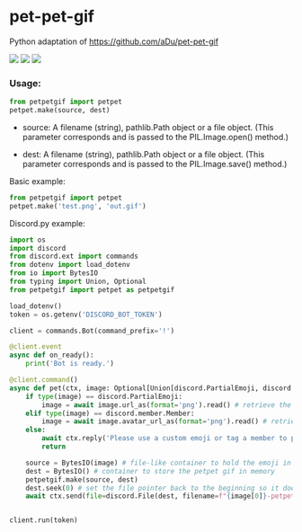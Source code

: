 # pet-pet-gif
Python adaptation of https://github.com/aDu/pet-pet-gif  

![](https://raw.githubusercontent.com/camprevail/pet-pet-gif/main/example/froge-petpet.gif)
![](https://raw.githubusercontent.com/camprevail/pet-pet-gif/main/example/oshaberi-petpet.gif)
![](https://raw.githubusercontent.com/camprevail/pet-pet-gif/main/example/sadcat-petpet.gif)


### Usage:
```py
from petpetgif import petpet  
petpet.make(source, dest)
```
- source:  A filename (string), pathlib.Path object or a file object. (This parameter corresponds
           and is passed to the PIL.Image.open() method.)
   

- dest: A filename (string), pathlib.Path object or a file object. (This parameter corresponds
           and is passed to the PIL.Image.save() method.)
  
Basic example:
```py
from petpetgif import petpet
petpet.make('test.png', 'out.gif')
```

Discord.py example:
```py
import os
import discord
from discord.ext import commands
from dotenv import load_dotenv
from io import BytesIO
from typing import Union, Optional
from petpetgif import petpet as petpetgif

load_dotenv()
token = os.getenv('DISCORD_BOT_TOKEN')

client = commands.Bot(command_prefix='!')

@client.event
async def on_ready():
    print('Bot is ready.')

@client.command()
async def pet(ctx, image: Optional[Union[discord.PartialEmoji, discord.member.Member]]):
    if type(image) == discord.PartialEmoji:
        image = await image.url_as(format='png').read() # retrieve the image bytes
    elif type(image) == discord.member.Member:
        image = await image.avatar_url_as(format='png').read() # retrieve the image bytes
    else:
        await ctx.reply('Please use a custom emoji or tag a member to petpet their avatar.')
        return

    source = BytesIO(image) # file-like container to hold the emoji in memory
    dest = BytesIO() # container to store the petpet gif in memory
    petpetgif.make(source, dest)
    dest.seek(0) # set the file pointer back to the beginning so it doesn't upload a blank file.
    await ctx.send(file=discord.File(dest, filename=f"{image[0]}-petpet.gif"))


client.run(token)
```